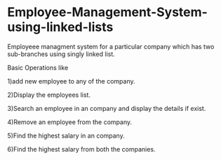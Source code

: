 # Employee-Management-System-using-linked-lists
Employeee managment system for a particular company which has two sub-branches using singly linked list.


Basic Operations like 

1)add new employee to any of the company.

2)Display the employees list.

3)Search an employee in an company and display the details if exist.

4)Remove an employee from the company.

5)Find the highest salary in an company.

6)Find the highest salary from both the companies.


